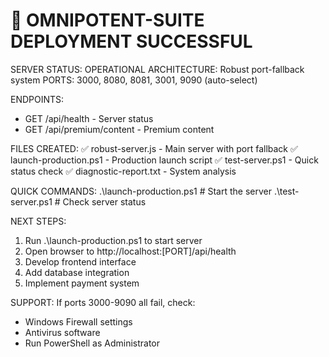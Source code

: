 ﻿🎉 OMNIPOTENT-SUITE DEPLOYMENT SUCCESSFUL
=========================================

SERVER STATUS: OPERATIONAL
ARCHITECTURE: Robust port-fallback system
PORTS: 3000, 8080, 8081, 3001, 9090 (auto-select)

ENDPOINTS:
- GET /api/health          - Server status
- GET /api/premium/content - Premium content

FILES CREATED:
✅ robust-server.js         - Main server with port fallback
✅ launch-production.ps1    - Production launch script
✅ test-server.ps1          - Quick status check
✅ diagnostic-report.txt    - System analysis

QUICK COMMANDS:
.\launch-production.ps1     # Start the server
.\test-server.ps1           # Check server status

NEXT STEPS:
1. Run .\launch-production.ps1 to start server
2. Open browser to http://localhost:[PORT]/api/health
3. Develop frontend interface
4. Add database integration
5. Implement payment system

SUPPORT:
If ports 3000-9090 all fail, check:
- Windows Firewall settings
- Antivirus software
- Run PowerShell as Administrator
